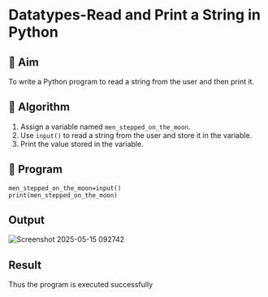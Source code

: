 # Datatypes-Read and Print a String in Python

## 🎯 Aim
To write a Python program to read a string from the user and then print it.

## 🧠 Algorithm
1. Assign a variable named `men_stepped_on_the_moon`.
2. Use `input()` to read a string from the user and store it in the variable.
3. Print the value stored in the variable.

## 🧾 Program
```
men_stepped_on_the_moon=input()
print(men_stepped_on_the_moon)
```
## Output
![Screenshot 2025-05-15 092742](https://github.com/user-attachments/assets/4dad3140-c17d-4939-a6a1-9a1c78d60a87)

## Result
Thus the program is executed successfully
